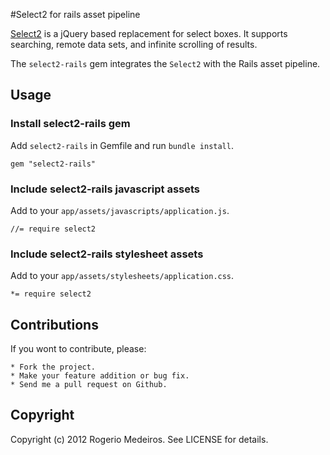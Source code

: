 #Select2 for rails asset pipeline

[Select2](https://github.com/ivaynberg/select2) is a jQuery based replacement for select boxes. It supports searching, remote data sets, and infinite scrolling of results.


The `select2-rails` gem integrates the `Select2` with the Rails asset pipeline.

## Usage

### Install select2-rails gem

Add `select2-rails` in Gemfile and run `bundle install`.

	gem "select2-rails"

### Include select2-rails javascript assets

Add to your `app/assets/javascripts/application.js`.

	//= require select2

### Include select2-rails stylesheet assets

Add to your `app/assets/stylesheets/application.css`.

	*= require select2

## Contributions

If you wont to contribute, please:

	* Fork the project.
	* Make your feature addition or bug fix.	
	* Send me a pull request on Github.

## Copyright

Copyright (c) 2012 Rogerio Medeiros. See LICENSE for details.